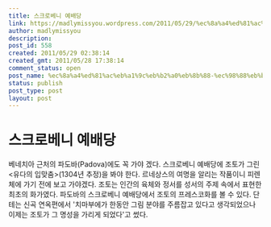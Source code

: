 ```yaml
---
title: 스크로베니 예배당
link: https://madlymissyou.wordpress.com/2011/05/29/%ec%8a%a4%ed%81%ac%eb%a1%9c%eb%b2%a0%eb%8b%88-%ec%98%88%eb%b0%b0%eb%8b%b9/
author: madlymissyou
description: 
post_id: 558
created: 2011/05/29 02:38:14
created_gmt: 2011/05/28 17:38:14
comment_status: open
post_name: %ec%8a%a4%ed%81%ac%eb%a1%9c%eb%b2%a0%eb%8b%88-%ec%98%88%eb%b0%b0%eb%8b%b9
status: publish
post_type: post
layout: post
---
```


# 스크로베니 예배당

베네치아 근처의 파도바(Padova)에도 꼭 가야 겠다. 스크로베니 예배당에 조토가 그린 <유다의 입맞춤>(1304년 추정)을 봐야 한다. 르네상스의 여명을 알리는 작품이니 피렌체에 가기 전에 보고 가야겠다. 조토는 인간의 육체와 정서를 성서의 주제 속에서 표현한 최초의 화가였다. 파도바의 스크로베니 예배당에서 조토의 프레스코화를 볼 수 있다. 단테는 신곡 연옥편에서 '치마부에가 한동안 그림 분야를 주름잡고 있다고 생각되었으나 이제는 조토가 그 명성을 가리게 되었다'고 썼다.